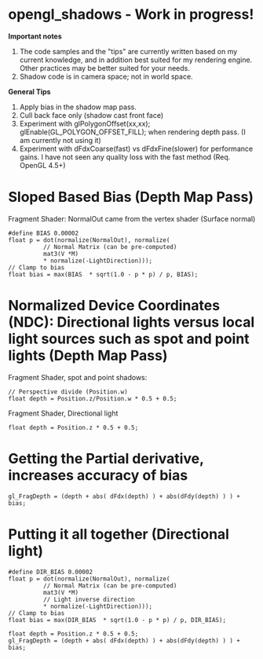 # opengl_shadows - Work in progress!

**Important notes**

1. The code samples and the "tips" are currently written based on my current knowledge, and in addition best suited for my rendering engine. Other practices may be better suited for your needs.
2. Shadow code is in camera space; not in world space.
 

**General Tips**

1. Apply bias in the shadow map pass. 
2. Cull back face only (shadow cast front face)
3. Experiment with glPolygonOffset(xx,xx); glEnable(GL_POLYGON_OFFSET_FILL); when rendering depth pass. (I am currently not using it)
4. Experiment with dFdxCoarse(fast) vs dFdxFine(slower) for performance gains. I have not seen any quality loss with the fast method (Req. OpenGL 4.5+)

# Sloped Based Bias (Depth Map Pass)

Fragment Shader:
NormalOut came from the vertex shader (Surface normal)

```
#define BIAS 0.00002
float p = dot(normalize(NormalOut), normalize(
          // Normal Matrix (can be pre-computed)
          mat3(V *M) 
          * normalize(-LightDirection)));
// Clamp to bias          
float bias = max(BIAS  * sqrt(1.0 - p * p) / p, BIAS); 
```

# Normalized Device Coordinates (NDC): Directional lights versus local light sources such as spot and point lights (Depth Map Pass)

Fragment Shader, spot and point shadows:
```
// Perspective divide (Position.w)
float depth = Position.z/Position.w * 0.5 + 0.5;
```

Fragment Shader, Directional light

```
float depth = Position.z * 0.5 + 0.5;
```


#  Getting the Partial derivative, increases accuracy of bias

```
gl_FragDepth = (depth + abs( dFdx(depth) ) + abs(dFdy(depth) ) ) +  bias;
```


# Putting it all together (Directional light)

```
#define DIR_BIAS 0.00002
float p = dot(normalize(NormalOut), normalize(
          // Normal Matrix (can be pre-computed)
          mat3(V *M) 
          // Light inverse direction
          * normalize(-LightDirection)));
// Clamp to bias  
float bias = max(DIR_BIAS  * sqrt(1.0 - p * p) / p, DIR_BIAS); 

float depth = Position.z * 0.5 + 0.5;
gl_FragDepth = (depth + abs( dFdx(depth) ) + abs(dFdy(depth) ) ) +  bias;
 ```
